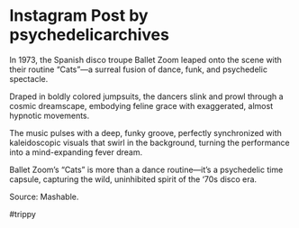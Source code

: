 # Instagram Post by psychedelicarchives

In 1973, the Spanish disco troupe Ballet Zoom leaped onto the scene with their routine “Cats”—a surreal fusion of dance, funk, and psychedelic spectacle.

Draped in boldly colored jumpsuits, the dancers slink and prowl through a cosmic dreamscape, embodying feline grace with exaggerated, almost hypnotic movements.

The music pulses with a deep, funky groove, perfectly synchronized with kaleidoscopic visuals that swirl in the background, turning the performance into a mind-expanding fever dream.

Ballet Zoom’s “Cats” is more than a dance routine—it’s a psychedelic time capsule, capturing the wild, uninhibited spirit of the ‘70s disco era.

Source: Mashable.

#trippy